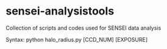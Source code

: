 # sensei-analysistools
Collection of scripts and codes used for SENSEI data analysis

Syntax:
python halo_radius.py [CCD_NUM] [EXPOSURE]
